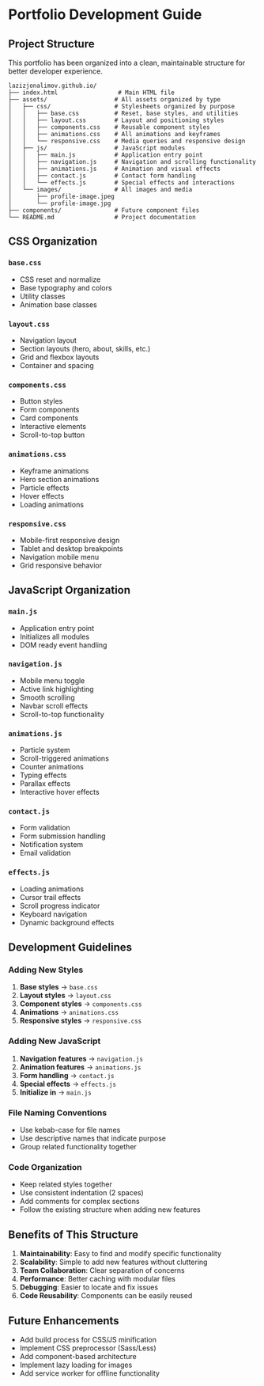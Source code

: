 # Portfolio Development Guide

## Project Structure

This portfolio has been organized into a clean, maintainable structure for better developer experience.

```
lazizjonalimov.github.io/
├── index.html                 # Main HTML file
├── assets/                   # All assets organized by type
│   ├── css/                  # Stylesheets organized by purpose
│   │   ├── base.css          # Reset, base styles, and utilities
│   │   ├── layout.css        # Layout and positioning styles
│   │   ├── components.css    # Reusable component styles
│   │   ├── animations.css    # All animations and keyframes
│   │   └── responsive.css    # Media queries and responsive design
│   ├── js/                   # JavaScript modules
│   │   ├── main.js           # Application entry point
│   │   ├── navigation.js     # Navigation and scrolling functionality
│   │   ├── animations.js     # Animation and visual effects
│   │   ├── contact.js        # Contact form handling
│   │   └── effects.js        # Special effects and interactions
│   └── images/               # All images and media
│       ├── profile-image.jpeg
│       └── profile-image.jpg
├── components/               # Future component files
└── README.md                 # Project documentation
```

## CSS Organization

### `base.css`
- CSS reset and normalize
- Base typography and colors
- Utility classes
- Animation base classes

### `layout.css`
- Navigation layout
- Section layouts (hero, about, skills, etc.)
- Grid and flexbox layouts
- Container and spacing

### `components.css`
- Button styles
- Form components
- Card components
- Interactive elements
- Scroll-to-top button

### `animations.css`
- Keyframe animations
- Hero section animations
- Particle effects
- Hover effects
- Loading animations

### `responsive.css`
- Mobile-first responsive design
- Tablet and desktop breakpoints
- Navigation mobile menu
- Grid responsive behavior

## JavaScript Organization

### `main.js`
- Application entry point
- Initializes all modules
- DOM ready event handling

### `navigation.js`
- Mobile menu toggle
- Active link highlighting
- Smooth scrolling
- Navbar scroll effects
- Scroll-to-top functionality

### `animations.js`
- Particle system
- Scroll-triggered animations
- Counter animations
- Typing effects
- Parallax effects
- Interactive hover effects

### `contact.js`
- Form validation
- Form submission handling
- Notification system
- Email validation

### `effects.js`
- Loading animations
- Cursor trail effects
- Scroll progress indicator
- Keyboard navigation
- Dynamic background effects

## Development Guidelines

### Adding New Styles
1. **Base styles** → `base.css`
2. **Layout styles** → `layout.css`
3. **Component styles** → `components.css`
4. **Animations** → `animations.css`
5. **Responsive styles** → `responsive.css`

### Adding New JavaScript
1. **Navigation features** → `navigation.js`
2. **Animation features** → `animations.js`
3. **Form handling** → `contact.js`
4. **Special effects** → `effects.js`
5. **Initialize in** → `main.js`

### File Naming Conventions
- Use kebab-case for file names
- Use descriptive names that indicate purpose
- Group related functionality together

### Code Organization
- Keep related styles together
- Use consistent indentation (2 spaces)
- Add comments for complex sections
- Follow the existing structure when adding new features

## Benefits of This Structure

1. **Maintainability**: Easy to find and modify specific functionality
2. **Scalability**: Simple to add new features without cluttering
3. **Team Collaboration**: Clear separation of concerns
4. **Performance**: Better caching with modular files
5. **Debugging**: Easier to locate and fix issues
6. **Code Reusability**: Components can be easily reused

## Future Enhancements

- Add build process for CSS/JS minification
- Implement CSS preprocessor (Sass/Less)
- Add component-based architecture
- Implement lazy loading for images
- Add service worker for offline functionality
